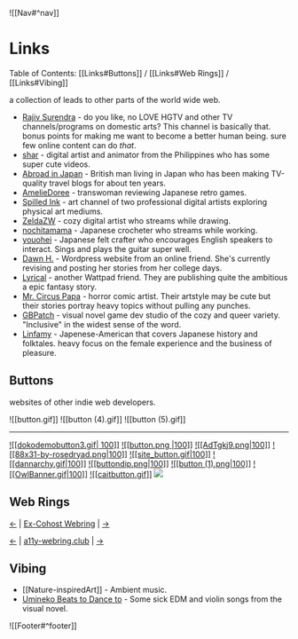 ![[Nav#^nav]]

# Links
Table of Contents: [[Links#Buttons]] / [[Links#Web Rings]] / [[Links#Vibing]]

a collection of leads to other parts of the world wide web.

- [Rajiv Surendra](https://www.youtube.com/@rajivsurendra) - do you like, no LOVE HGTV and other TV channels/programs on domestic arts? This channel is basically that. bonus points for making me want to become a better human being. sure few online content can do *that*.
- [shar](https://www.youtube.com/@shar) - digital artist and animator from the Philippines who has some super cute videos.
- [Abroad in Japan](https://www.youtube.com/@AbroadinJapan) - British man living in Japan who has been making TV-quality travel blogs for about ten years.
- [AmelieDoree](httexps://www.youtube.com/@AmelieDoree) - transwoman reviewing Japanese retro games.
- [Spilled Ink](https://www.youtube.com/@SpilledInkyt) - art channel of two professional digital artists exploring physical art mediums.
- [ZeldaZW](https://www.twitch.tv/zeldacw) - cozy digital artist who streams while drawing.
- [nochitamama](https://www.twitch.tv/nochitamama) - Japanese crocheter who streams while working.
- [youohei](https://www.twitch.tv/yoouhei) - Japanese felt crafter who encourages English speakers to interact. Sings and plays the guitar super well.
- [Dawn H.](https://dawnahwriting.wordpress.com/) - Wordpress website from an online friend. She's currently revising and posting her stories from her college days.
- [Lyrical](https://www.wattpad.com/user/exLyrical) - another Wattpad friend. They are publishing quite the ambitious a epic fantasy story.
- [Mr. Circus Papa](https://tapas.io/MrCircusPapa) - horror comic artist. Their artstyle may be cute but their stories portray heavy topics without pulling any punches.
- [GBPatch](https://gbpatch.itch.io/) - visual novel game dev studio of the cozy and queer variety. "Inclusive" in the widest sense of the word.
- [Linfamy](https://www.youtube.com/channel/UCBkqDNqao03ldC3u78-Pp8g) - Japenese-American that covers Japanese history and folktales. heavy focus on the female experience and the business of pleasure.

## Buttons
websites of other indie web developers.

![[button.gif]] ![[button (4).gif]] ![[button (5).gif]]

---

<a href="https://dokode.moe">![[dokodemobutton3.gif| 100]]</a>
<a href="https://nekonokuni.neocities.org">![[button.png |100]]</a>
<a href="https://oaaky.neocities.org/">![[AdTgkj9.png|100]]</a>
<a href="https://xandra.cc/">![[88x31-by-rosedryad.png|100]]</a>
<a href="https://nomnomnami.com/">![[site_button.gif|100]]</a>
<a href="https://rainstormsinjuly.co/">![[dannarchy.gif|100]]</a>
<a href="https://desertjaguar.casa/">![[buttondip.png|100]]<a>
<a href="https://kalechips.net/">![[button (1).png|100]]</a>
<a href="https://www.beepbird.net/">![[OwlBanner.gif|100]]</a>
<a href="https://caitsith.neocities.org/">![[caitbutton.gif]]</a>
<a href="https://cloverbell.neocities.org/" target=blank><img src="https://cloverbell.neocities.org/n_n/cloverbell.gif"></a> 
<!--<a href="">![[#]]</a>-->
<!--<a href="">![[#]]</a>-->

## Web Rings
<a href="https://cwr.beesbuzz.biz/redirect?dir=prev&from=https%3A%2F%2Fmaryseph.neocities.org%2F">&larr;</a> &#124; <a href="https://cwr.beesbuzz.biz/">Ex-Cohost Webring</a> &#124; <a href="https://cwr.beesbuzz.biz/redirect?from=https%3A%2F%2Fmaryseph.neocities.org%2F">&rarr;</a>

<nav class="a11y-webring-club" aria-labelledby="a11y-webring-club">
<p><a rel="external" referrerpolicy="strict-origin" href="https://a11y-webring.club/prev">&larr;</a> &#124;
<a rel="external" href="https://a11y-webring.club/">a11y-webring.club</a> &#124;
<a rel="external" referrerpolicy="strict-origin" href="https://a11y-webring.club/next">&rarr;</a>

## Vibing

- [[Nature-inspiredArt]] - Ambient music.
- [Umineko Beats to Dance to](https://open.spotify.com/playlist/5WnPqI707Kjouuz3QQpWRT?si=170747dbe9694c52) - Some sick EDM and violin songs from the visual novel.

![[Footer#^footer]]